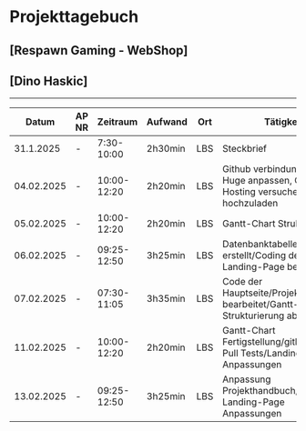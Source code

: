 # Projekttagebuch
## [Respawn Gaming - WebShop]

## [Dino Haskic]
---
Datum|AP NR|Zeitraum|Aufwand|Ort|Tätigkeit|Probleme|Quellen
-----|-----|--------|-------|---|---------|--------|-------
31.1.2025|-|7:30-10:00|2h30min|LBS|Steckbrief|Ideenfindung|[Projektmanagement]
04.02.2025|-|10:00-12:20|2h20min|LBS|Github verbindung testen, Huge anpassen, Online Hosting versuchen Daten hochzuladen|Daten beim Online Hosting raufspielen|[Projektmanagement]
05.02.2025|-|10:00-12:20|2h20min|LBS|Gantt-Chart Strukturierung|---|[Projektmanagement]
06.02.2025|-|09:25-12:50|3h25min|LBS|Datenbanktabellen erstellt/Coding der Landing-Page begonnen|---|[Projektmanagement]
07.02.2025|-|07:30-11:05|3h35min|LBS|Code der Hauptseite/Projekthandbuch bearbeitet/Gantt-Chart-Strukturierung abschließen|---|[Projektmanagement]
11.02.2025|-|10:00-12:20|2h20min|LBS|Gantt-Chart Fertigstellung/github Push-Pull Tests/Landing-Page Anpassungen|---|[Projektmanagement]
13.02.2025|-|09:25-12:50|3h25min|LBS|Anpassung Projekthandbuch/weitere Landing-Page Anpassungen|Projekthandbuch Einträge zu ungenau|[Projektmanagement]
